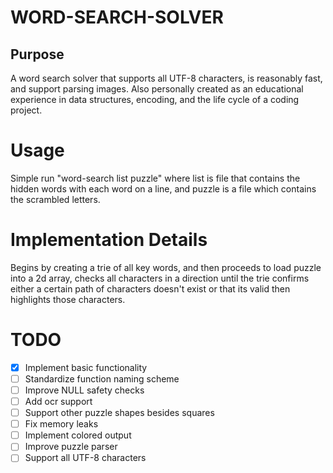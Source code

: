 # WORD-SEARCH-SOLVER
## Purpose
A word search solver that supports all UTF-8 characters, is reasonably fast, and
support parsing images. Also personally created as an educational experience
in data structures, encoding, and the life cycle of a coding project.
# Usage
Simple run "word-search list puzzle" where list is file that contains the
hidden words with each word on a line, and puzzle is a file which contains
the scrambled letters.
# Implementation Details
Begins by creating a trie of all key words, and then proceeds to load puzzle
into a 2d array, checks all characters in a direction until the trie confirms either
a certain path of characters doesn't exist or that its valid then highlights those
characters.
# TODO
- [X] Implement basic functionality
- [ ] Standardize function naming scheme
- [ ] Improve NULL safety checks
- [ ] Add ocr support
- [ ] Support other puzzle shapes besides squares
- [ ] Fix memory leaks
- [ ] Implement colored output
- [ ] Improve puzzle parser
- [ ] Support all UTF-8 characters
